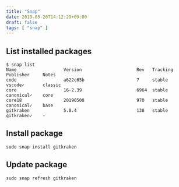 ```yaml
---
title: "Snap"
date: 2019-05-26T14:12:29+09:00
draft: false
tags: [ "snap" ]
---
```


## List installed packages

```text
$ snap list
Name                  Version                     Rev   Tracking  Publisher     Notes
code                  a622c65b                    7     stable    vscode✓       classic
core                  16-2.39                     6964  stable    canonical✓    core
core18                20190508                    970   stable    canonical✓    base
gitkraken             5.0.4                       138   stable    gitkraken✓    -
```

## Install package

```
sudo snap install gitkraken
```

## Update package

```text
sudo snap refresh gitkraken
```